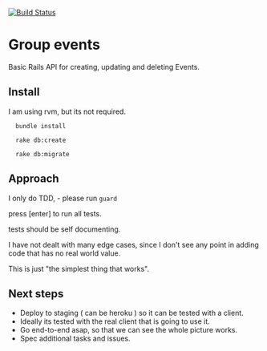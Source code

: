[![Build Status](https://semaphoreci.com/api/v1/brentgreeff/basic_rails_5_api/branches/master/badge.svg)](https://semaphoreci.com/brentgreeff/basic_rails_5_api)

# Group events

Basic Rails API for creating, updating and deleting Events.

## Install

I am using rvm, but its not required.

      bundle install

      rake db:create

      rake db:migrate



## Approach

I only do TDD, - please run `guard`

press [enter] to run all tests.

tests should be self documenting.

I have not dealt with many edge cases, since I don't see any point in adding code that has no real world value.

This is just "the simplest thing that works".

## Next steps

* Deploy to staging ( can be heroku ) so it can be tested with a client.
* Ideally its tested with the real client that is going to use it.
* Go end-to-end asap, so that we can see the whole picture works.
* Spec additional tasks and issues.
